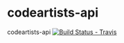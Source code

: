 # codeartists-api
codeartists-api [![Build Status - Travis](https://travis-ci.org/CodeArtistsEs/codeartists-api.svg?branch=master)](https://travis-ci.org/CodeArtistsEs/codeartists-api) 
